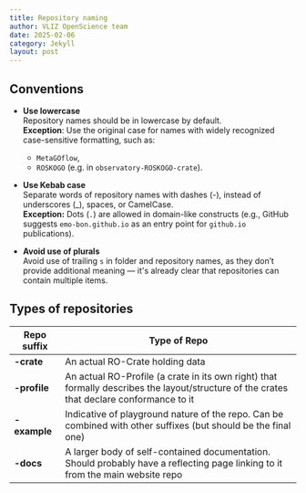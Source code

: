 ```yaml
---
title: Repository naming
author: VLIZ OpenScience team
date: 2025-02-06
category: Jekyll
layout: post
---
```


## Conventions

- **Use lowercase**  
Repository names should be in lowercase by default.  
**Exception**: Use the original case for names with widely recognized case-sensitive formatting, such as: 
    - `MetaGOflow`, 
    - `ROSKOGO` (e.g. in `observatory-ROSKOGO-crate`).  

- **Use Kebab case**  
Separate words of repository names with dashes (-), instead of underscores (_), spaces, or CamelCase.  
**Exception:** Dots (`.`) are allowed in domain-like constructs (e.g., GitHub suggests `emo-bon.github.io` as an entry point for `github.io` publications).  

- **Avoid use of plurals**  
Avoid use of trailing `s` in folder and repository names, as they don’t provide additional meaning — it's already clear that repositories can contain multiple items. 


## Types of repositories

| Repo suffix       | Type of Repo |
|-------------------|--------------|
| **\-crate**       | An actual RO-Crate holding data |
| **\-profile**     | An actual RO-Profile (a crate in its own right) that formally describes the layout/structure of the crates that declare conformance to it |
| **\-example**     | Indicative of playground nature of the repo. Can be combined with other suffixes (but should be the final one) |
| **\-docs**        | A larger body of self-contained documentation. Should probably have a reflecting page linking to it from the main website repo |